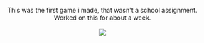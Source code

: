 <p align="center">
  This was the first game i made, that wasn't a school assignment. <br/>
  Worked on this for about a week.
  <br></br>
  <img src="https://images.squarespace-cdn.com/content/v1/671e49e7678abb0425a2f0f2/b3f77da8-53bc-4606-9e52-59ee2b9c3548/Space+Invaders.png"/>
</p>
